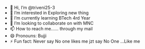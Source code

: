 - 👋 Hi, I’m @triveni25-3
- 👀 I’m interested in Exploring new thing 
- 🌱 I’m currently learning BTech 4rd Year
- 💞️ I’m looking to collaborate on with MNC
- 📫 How to reach me...... through my mail
- 😄 Pronouns: Bujji
- ⚡ Fun fact: Never say No one likes me jzt say No One ...Like me

<!---
triveni25-3/triveni25-3 is a ✨ special ✨ repository because its `README.md` (this file) appears on your GitHub profile.
You can click the Preview link to take a look at your changes.
--->
